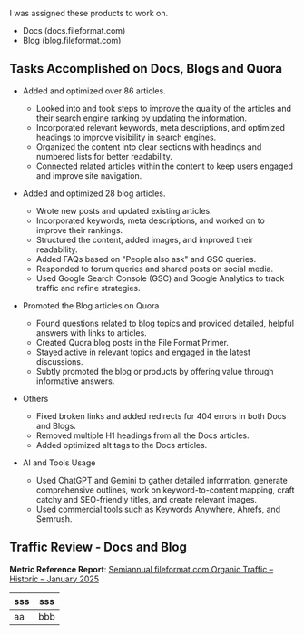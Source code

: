 
I was assigned these products to work on.

- Docs (docs.fileformat.com)
- Blog (blog.fileformat.com)

## Tasks Accomplished on Docs, Blogs and Quora

- Added and optimized over 86 articles.
   - Looked into and took steps to improve the quality of the articles and their search engine ranking by updating the information.
   - Incorporated relevant keywords, meta descriptions, and optimized headings to improve visibility in search engines.
   - Organized the content into clear sections with headings and numbered lists for better readability.
   - Connected related articles within the content to keep users engaged and improve site navigation.
- Added and optimized 28 blog articles.
  - Wrote new posts and updated existing articles.
  - Incorporated keywords, meta descriptions, and worked on to improve their rankings.
  - Structured the content, added images, and improved their readability.
  - Added FAQs based on "People also ask" and GSC queries.
  - Responded to forum queries and shared posts on social media.
  - Used Google Search Console (GSC) and Google Analytics to track traffic and refine strategies.

- Promoted the Blog articles on Quora
   - Found questions related to blog topics and provided detailed, helpful answers with links to articles.
   - Created Quora blog posts in the File Format Primer.
   - Stayed active in relevant topics and engaged in the latest discussions.
   - Subtly promoted the blog or products by offering value through informative answers.
- Others
   - Fixed broken links and added redirects for 404 errors in both Docs and Blogs.
   - Removed multiple H1 headings from all the Docs articles.
   - Added optimized alt tags to the Docs articles.
- AI and Tools Usage
   - Used ChatGPT and Gemini to gather detailed information, generate comprehensive outlines, work on keyword-to-content mapping, craft catchy and SEO-friendly titles, and create relevant images.
   - Used commercial tools such as Keywords Anywhere, Ahrefs, and Semrush.

## Traffic Review - Docs and Blog

**Metric Reference Report**: [Semiannual fileformat.com Organic Traffic – Historic – January 2025](https://indieorganicmetrics.wordpress.com/2025/01/03/semiannual-fileformat-com-organic-traffic-historic-january-2025/)

|sss|sss|
|---|---|
|aa|bbb|



